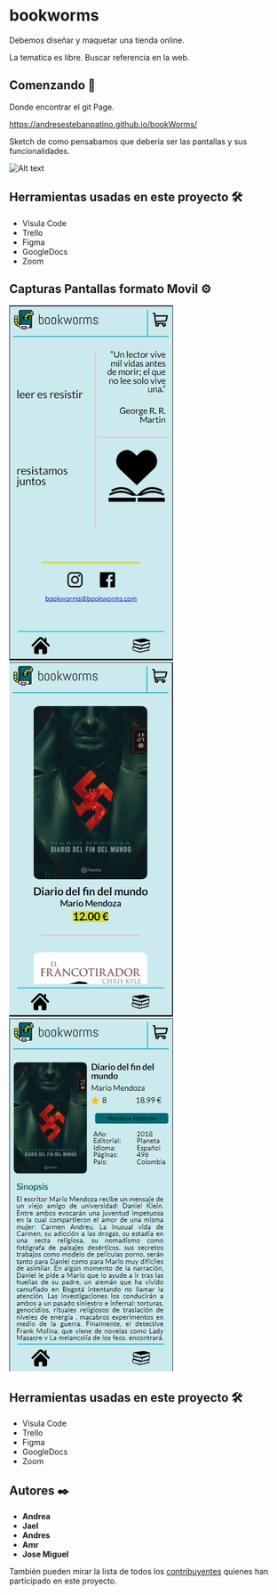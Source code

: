 # bookworms

Debemos diseñar y maquetar una tienda online.

La tematica es libre. Buscar referencia en la web.



## Comenzando 🚀

Donde encontrar el git Page. 

https://andresestebanpatino.github.io/bookWorms/

Sketch de como pensabamos que deberia ser las pantallas y sus funcionalidades.

![Alt text](/img/README.md/lMockup_bookWorm.png?raw=true "Optional Title")



## Herramientas usadas en este proyecto 🛠️

* Visula Code
* Trello
* Figma
* GoogleDocs
* Zoom



## Capturas Pantallas formato Movil ⚙️

![Alt text](/img/README.md/landingPage.JPG?raw=true "Optional Title")
![Alt text](/img/README.md/catalogo.JPG?raw=true "Optional Title")
![Alt text](/img/README.md/descripcionLibro.JPG?raw=true "Optional Title")



## Herramientas usadas en este proyecto 🛠️

* Visula Code
* Trello
* Figma
* GoogleDocs
* Zoom



## Autores ✒️

* **Andrea**
* **Jael**
* **Andres**
* **Amr**
* **Jose Miguel**

También pueden mirar la lista de todos los [contribuyentes](https://github.com/AndresEstebanPatino/bookWorms/contributors) quíenes han participado en este proyecto. 

